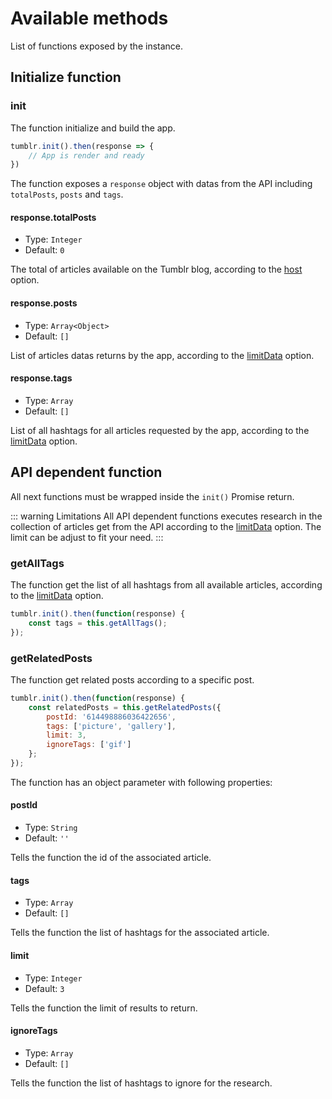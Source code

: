 # Available methods

List of functions exposed by the instance.

## Initialize function

### init

The function initialize and build the app.

```javascript
tumblr.init().then(response => {
    // App is render and ready
})
```

The function exposes a `response` object with datas from the API including `totalPosts`, `posts` and `tags`.

#### response.totalPosts

- Type: `Integer`
- Default: `0`

The total of articles available on the Tumblr blog, according to the [host](how-it-works.html#host) option.

#### response.posts

- Type: `Array<Object>`
- Default: `[]`

List of articles datas returns by the app, according to the [limitData](how-it-works.html#limitdata) option.

#### response.tags

- Type: `Array`
- Default: `[]`

List of all hashtags for all articles requested by the app, according to the [limitData](how-it-works.html#limitdata) option.

## API dependent function

All next functions must be wrapped inside the `init()` Promise return.

::: warning Limitations
All API dependent functions executes research in the collection of articles get from the API according to the [limitData](how-it-works.html#limitdata) option. The limit can be adjust to fit your need.
:::

### getAllTags

The function get the list of all hashtags from all available articles, according to the [limitData](how-it-works.html#limitdata) option.

```javascript
tumblr.init().then(function(response) {
    const tags = this.getAllTags();
});
```

### getRelatedPosts

The function get related posts according to a specific post.

```javascript
tumblr.init().then(function(response) {
    const relatedPosts = this.getRelatedPosts({
        postId: '614498886036422656',
        tags: ['picture', 'gallery'],
        limit: 3,
        ignoreTags: ['gif']
    };
});
```

The function has an object parameter with following properties:

#### postId

- Type: `String`
- Default: `''`

Tells the function the id of the associated article.

#### tags

- Type: `Array`
- Default: `[]`

Tells the function the list of hashtags for the associated article.

#### limit

- Type: `Integer`
- Default: `3`

Tells the function the limit of results to return.

#### ignoreTags

- Type: `Array`
- Default: `[]`

Tells the function the list of hashtags to ignore for the research.
